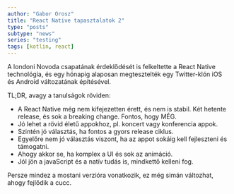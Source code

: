 ```yaml
---
author: "Gabor Orosz"
title: "React Native tapasztalatok 2"
type: "posts"
subtype: "news"
series: "testing"
tags: [kotlin, react]
---
```


A londoni Novoda csapatának érdeklődését is felkeltette a React Native technológia, és egy hónapig alaposan megtesztelték egy Twitter-klón iOS és Android változatának építésével.

TL;DR, avagy a tanulságok röviden:
- A React Native még nem kifejezetten érett, és nem is stabil. Két hetente release, és sok a breaking change. Fontos, hogy MÉG.
- Jó lehet a rövid életű appokhoz, pl. koncert vagy konferencia appok.
- Szintén jó választás, ha fontos a gyors release ciklus.
- Egyelőre nem jó választás viszont, ha az appot sokáig kell fejleszteni és támogatni.
- Ahogy akkor se, ha komplex a UI és sok az animáció.
- Jól jön a javaScript és a natív tudás is, mindkettő kelleni fog.

Persze mindez a mostani verzióra vonatkozik, ez még simán változhat, ahogy fejlődik a cucc.
